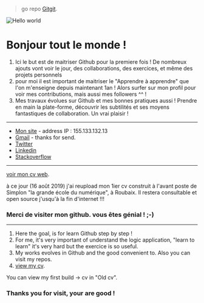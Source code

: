 > go repo [Gitgit](https://github.com/fanfanpsg/BonjourToutLeMonde).

![Hello world](https://cdn.pixabay.com/photo/2018/08/30/03/34/aerial-3641197_960_720.jpg)
# Bonjour tout le monde !

1. Ici le but est de maitriser Github pour la premiere fois !
De nombreux ajouts vont voir le jour, des collaborations, des exercices, et même des projets personnels
2. pour moi il est important de maitriser le "Apprendre à apprendre" que l'on m'enseigne depuis maintenant 1an !
Alors surfer sur mon profil pour voir mes contributions, mais aussi mes followers ^^ !
3. Mes travaux évolues sur Github et mes bonnes pratiques aussi ! Prendre en main la plate-forme, découvrir les subtilités
et ses moyens fantastiques de collaboration. Un vrai plaisir !

***
* [Mon site](https://www.francoisdparent.site/blog/) - address IP : 155.133.132.13
* [Gmail](parent.francois59@gmail.com) - thanks for send.
* [Twitter](https://twitter.com/Francois__dev)
* [Linkedin](https://www.linkedin.com/in/fran%C3%A7oisparent/)
* [Stackoverflow](https://stackoverflow.com/users/12021233/parent-fran%c3%a7ois)

***
  [voir mon cv web](https://fanfanpsg.github.io/PARENTFcv/).
  
  à  ce jour (16 août 2019) j'ai reupload mon 1ier cv construit à l'avant poste de Simplon "la grande école du numérique", à Roubaix. Il restera consultable et open source j'usqu'à la fin d'internet !!!

### Merci de visiter mon github. vous êtes génial ! ;-)
***
1. Here the goal, is for learn Github step by step !
2. For me, it's very important of understand the logic application, "learn to learn" it's very hard
but the exercice is so useful.
3. My works evolves in Github and the good convenient to. Also you can visit my repos.
4.   [view my cv](https://fanfanpsg.github.io/PARENTFcv/).

  You can view my first build -> cv in  "Old cv".

### Thanks you for visit, your are good !
